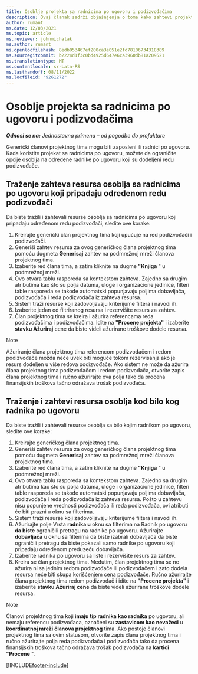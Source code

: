 ```yaml
---
title: Osoblje projekta sa radnicima po ugovoru i podizvođačima
description: Ovaj članak sadrži objašnjenja o tome kako zahtevi projekta mogu da se koriste pomoću radnika po ugovoru ili kapaciteta podizvođačima u korporaciji Microsoft Dynamics 365 Project Operations.
author: rumant
ms.date: 12/03/2021
ms.topic: article
ms.reviewer: johnmichalak
ms.author: rumant
ms.openlocfilehash: 8edb053467ef200ca3e051e2fd78106734318389
ms.sourcegitcommit: b2224d1f3c0bd4925d647e6ca3960db81a209521
ms.translationtype: MT
ms.contentlocale: sr-Latn-RS
ms.lasthandoff: 08/11/2022
ms.locfileid: "9261272"
---
```

# <a name="staffing-a-project-with-contract-workers-and-subcontracted-capacity"></a>Osoblje projekta sa radnicima po ugovoru i podizvođačima

_**Odnosi se na:** Jednostavna primena – od pogodbe do profakture_

Generički članovi projektnog tima mogu biti zaposleni ili radnici po ugovoru. Kada koristite projekat sa radnicima po ugovoru, možete da ograničite opcije osoblja na određene radnike po ugovoru koji su dodeljeni redu podizvođače. 

## <a name="search-for-staff-resource-requirements-with-contract-workers-that-belong-to-a-specific-subcontract-line"></a>Traženje zahteva resursa osoblja sa radnicima po ugovoru koji pripadaju određenom redu podizvođači

Da biste tražili i zahtevali resurse osoblja sa radnicima po ugovoru koji pripadaju određenom redu podizvođači, sledite ove korake:

1. Kreirajte generički član projektnog tima koji upućuje na red podizvođači i podizvođači.
2. Generiši zahtev resursa za ovog generičkog člana projektnog tima pomoću dugmeta **Generisaj** zahtev na podmrežnoj mreži članova projektnog tima.
3. Izaberite red člana tima, a zatim kliknite na dugme **"Knjiga** " u podmrežnoj mreži. 
4. Ovo otvara tablu rasporeda sa kontekstom zahteva. Zajedno sa drugim atributima kao što su polja datuma, uloge i organizacione jedinice, filteri table rasporeda se takođe automatski popunjavaju poljima dobavljača, podizvođača i reda podizvođača iz zahteva resursa.
5. Sistem traži resurse koji zadovoljavaju kriterijume filtera i navodi ih. 
6. Izaberite jedan od filtriranog resursa i rezervišite resurs za zahtev. 
7. Član projektnog tima se kreira i ažurira referencama reda podizvođačima i podizvođačima. Idite na **"Procene projekta"** i izaberite **stavku Ažuriraj** cene da biste videli ažurirane troškove dodele resursa. 

> [!NOTE]
> Ažuriranje člana projektnog tima referencom podizvođačem i redom podizvođače možda neće uvek biti moguće tokom rezervisanja ako je resurs dodeljen u više redova podizvođače. Ako sistem ne može da ažurira člana projektnog tima podizvođačom i redom podizvođača, otvorite zapis člana projektnog tima i ručno ažurirajte ova polja tako da procena finansijskih troškova tačno odražava trošak podizvođača.

## <a name="search-for-and-staff-resource-requirements-with-any-contract-worker"></a>Traženje i zahtevi resursa osoblja kod bilo kog radnika po ugovoru

Da biste tražili i zahtevali resurse osoblja sa bilo kojim radnikom po ugovoru, sledite ove korake:

1. Kreirajte generičkog člana projektnog tima.
2. Generiši zahtev resursa za ovog generičkog člana projektnog tima pomoću dugmeta **Generisaj** zahtev na podmrežnoj mreži članova projektnog tima.
3. Izaberite red člana tima, a zatim kliknite na dugme **"Knjiga** " u podmrežnoj mreži. 
4. Ovo otvara tablu rasporeda sa kontekstom zahteva. Zajedno sa drugim atributima kao što su polja datuma, uloge i organizacione jedinice, filteri table rasporeda se takođe automatski popunjavaju poljima dobavljača, podizvođača i reda podizvođača iz zahteva resursa. Pošto u zahtevu nisu popunjene vrednosti podizvođača ili reda podizvođača, ovi atributi će biti prazni u oknu sa filterima.
5. Sistem traži resurse koji zadovoljavaju kriterijume filtera i navodi ih.
6. Ažurirajte polje Vrsta **radnika u** oknu sa filterima na Radnik po ugovoru **da biste** ograničili pretragu na radnike po ugovoru. Ažurirajte **dobavljača** u oknu sa filterima da biste izabrali dobavljača da biste ograničili pretragu da biste pokazali samo radnike po ugovoru koji pripadaju određenom preduzeću dobavljača.
7. Izaberite radnika po ugovoru sa liste i rezervišite resurs za zahtev.
8. Kreira se član projektnog tima. Međutim, član projektnog tima se ne ažurira ni sa jednim redom podizvođače ili podizvođačem i zato dodela resursa neće biti skupa korišćenjem cena podizvođače. Ručno ažurirajte člana projektnog tima redom podizvođač i idite na **"Procene projekta"** i izaberite **stavku Ažuriraj cene** da biste videli ažurirane troškove dodele resursa.

> [!NOTE]
> Članovi projektnog tima koji **imaju tip radnika** **kao radnika** po ugovoru, ali nemaju referencu podizvođaca, označeni su **zastavicom kao nevažeći** u **koordinatnoj mreži članova projektnog** tima. Ako postoje članovi projektnog tima sa ovim statusom, otvorite zapis člana projektnog tima i ručno ažurirajte polja reda podizvođača i podizvođača tako da procena finansijskih troškova tačno odražava trošak podizvođača na **kartici "Procene** ". 


[!INCLUDE[footer-include](../../includes/footer-banner.md)]
